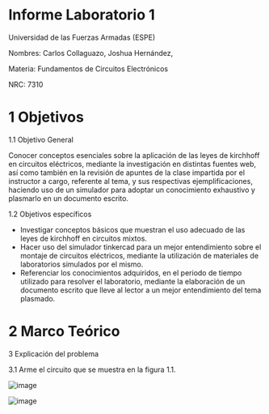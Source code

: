 # Informe Laboratorio 1 

Universidad de las Fuerzas Armadas (ESPE)

Nombres: Carlos Collaguazo, Joshua Hernández, 

Materia: Fundamentos de Circuitos Electrónicos

NRC: 7310

# 1 Objetivos

1.1 Objetivo General

Conocer conceptos esenciales sobre la aplicación de las leyes de kirchhoff en circuitos eléctricos, mediante la investigación en distintas fuentes web, así como también en la revisión de apuntes de la clase impartida por el instructor a cargo, referente al tema, y sus respectivas ejemplificaciones, haciendo uso de un simulador para adoptar un conocimiento exhaustivo y plasmarlo en un documento escrito.

1.2 Objetivos específicos

* Investigar conceptos básicos que muestran el uso adecuado de las leyes de kirchhoff en circuitos mixtos.
* Hacer uso del simulador tinkercad para un mejor entendimiento sobre el montaje de circuitos eléctricos, mediante la utilización de materiales de laboratorios simulados por el mismo.
* Referenciar los conocimientos adquiridos, en el periodo de tiempo utilizado para resolver el laboratorio, mediante la elaboración de un documento escrito que lleve al lector a un mejor entendimiento del tema plasmado.

# 2 Marco Teórico

















3 Explicación del problema

3.1 Arme el circuito que se muestra en la figura 1.1.

![image](https://user-images.githubusercontent.com/105675868/169567134-c9549358-ce54-4c52-86f3-9d3104ae4fe8.png)

![image](https://user-images.githubusercontent.com/105675868/169567238-c303beb2-5153-4d7e-b7f7-02cd4154aa8d.png)






















